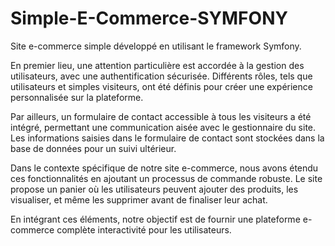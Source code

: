 # Simple-E-Commerce-SYMFONY
Site e-commerce simple développé en utilisant le framework Symfony.


En premier lieu, une attention particulière est accordée à la gestion des
utilisateurs, avec une authentification sécurisée. Différents rôles, tels que
utilisateurs et simples visiteurs, ont été définis pour créer une expérience
personnalisée sur la plateforme.

Par ailleurs, un formulaire de contact accessible à tous les visiteurs a été
intégré, permettant une communication aisée avec le gestionnaire du site. Les
informations saisies dans le formulaire de contact sont stockées dans la base
de données pour un suivi ultérieur.

Dans le contexte spécifique de notre site e-commerce, nous avons étendu ces
fonctionnalités en ajoutant un processus de commande robuste. Le site
propose un panier où les utilisateurs peuvent ajouter des produits, les
visualiser, et même les supprimer avant de finaliser leur achat.

En intégrant ces éléments, notre objectif est de fournir une plateforme e-
commerce complète interactivité pour les utilisateurs.
